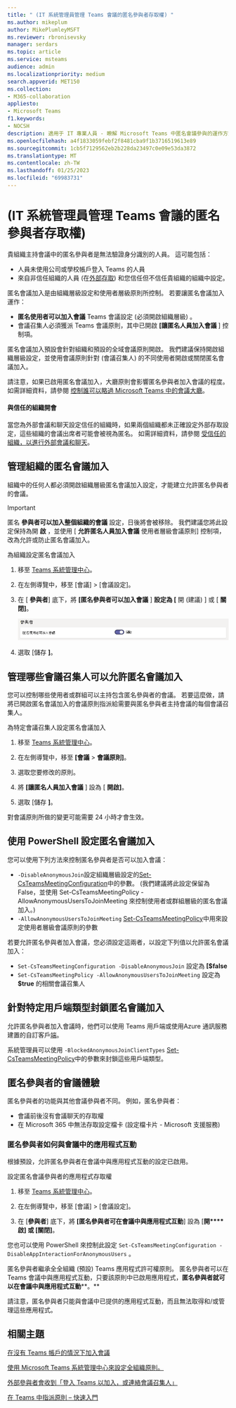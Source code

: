```yaml
---
title: " (IT 系統管理員管理 Teams 會議的匿名參與者存取權) "
ms.author: mikeplum
author: MikePlumleyMSFT
ms.reviewer: rbronisevsky
manager: serdars
ms.topic: article
ms.service: msteams
audience: admin
ms.localizationpriority: medium
search.appverid: MET150
ms.collection:
- M365-collaboration
appliesto:
- Microsoft Teams
f1.keywords:
- NOCSH
description: 適用于 IT 專業人員 - 瞭解 Microsoft Teams 中匿名會議參與的運作方式。
ms.openlocfilehash: a4f1833059febf2f8481cba9f1b3716519613e89
ms.sourcegitcommit: 1cb5f7129562eb2b228da23497c0e09e53da3872
ms.translationtype: MT
ms.contentlocale: zh-TW
ms.lasthandoff: 01/25/2023
ms.locfileid: "69983731"
---
```

# <a name="manage-anonymous-participant-access-to-teams-meetings-it-admins"></a> (IT 系統管理員管理 Teams 會議的匿名參與者存取權) 

貴組織主持會議中的匿名參與者是無法驗證身分識別的人員。 這可能包括：

- 人員未使用公司或學校帳戶登入 Teams 的人員 
- 來自非信任組織的人員 (在[外部存取](manage-external-access.md)) 和您信任但不信任貴組織的組織中設定。

匿名會議加入是由組織層級設定和使用者層級原則所控制。 若要讓匿名會議加入運作：
- **匿名使用者可以加入會議** Teams 會議設定 (必須開啟組織層級) 。
- 會議召集人必須獲派 Teams 會議原則，其中已開啟 **[讓匿名人員加入會議** ] 控制項。

匿名會議加入預設會針對組織和預設的全域會議原則開啟。 我們建議保持開啟組織層級設定，並使用會議原則針對 (會議召集人) 的不同使用者開啟或關閉匿名會議加入。

請注意，如果已啟用匿名會議加入，大廳原則會影響匿名參與者加入會議的程度。 如需詳細資料，請參閱 [控制誰可以略過 Microsoft Teams 中的會議大廳](who-can-bypass-meeting-lobby.md)。

#### <a name="meetings-with-trusted-organizations"></a>與信任的組織開會

當您為外部會議和聊天設定信任的組織時，如果兩個組織都未正確設定外部存取設定，這些組織的會議出席者可能會被視為匿名。 如需詳細資料，請參閱 [受信任的組織，以進行外部會議和聊天](manage-external-access.md)。

## <a name="manage-anonymous-meeting-join-for-the-organization"></a>管理組織的匿名會議加入

組織中的任何人都必須開啟組織層級匿名會議加入設定，才能建立允許匿名參與者的會議。

> [!Important]
> 匿名 **參與者可以加入整個組織的會議** 設定，日後將會被移除。 我們建議您將此設定保持為開 **啟** ，並使用 [ **允許匿名人員加入會議** 使用者層級會議原則] 控制項，改為允許或防止匿名會議加入。

為組織設定匿名會議加入
1. 移至 [Teams 系統管理中心](https://admin.teams.microsoft.com)。

1. 在左側導覽中，移至 [會議]  >  [會議設定]。

1. 在 [ **參與者**] 底下，將 **[匿名參與者可以加入會議** ] **設定為 [** 開 (建議) ] 或 [ **關閉]**。

    ![系統管理中心中會議的參與者設定螢幕擷取畫面。](media/meeting-settings-participants.png "Microsoft Teams 系統管理中心中 Teams 會議的參與者設定螢幕擷取畫面")

1. 選取 [儲存 **]**。

## <a name="manage-which-meeting-organizers-can-allow-anonymous-meeting-join"></a>管理哪些會議召集人可以允許匿名會議加入

您可以控制哪些使用者或群組可以主持包含匿名參與者的會議。 若要這麼做，請將已開啟匿名會議加入的會議原則指派給需要與匿名參與者主持會議的每個會議召集人。

為特定會議召集人設定匿名會議加入
1. 移至 [Teams 系統管理中心](https://admin.teams.microsoft.com)。

1. 在左側導覽中，移至 **[會議**  >  **會議原則]**。

1. 選取您要修改的原則。

1. 將 **[讓匿名人員加入會議** ] 設為 [ **開啟]**。

1. 選取 [儲存 **]**。

對會議原則所做的變更可能需要 24 小時才會生效。

## <a name="configure-anonymous-meeting-join-using-powershell"></a>使用 PowerShell 設定匿名會議加入

您可以使用下列方法來控制匿名參與者是否可以加入會議：

- `-DisableAnonymousJoin`設定組織層級設定的[Set-CsTeamsMeetingConfiguration](/powershell/module/skype/set-csteamsmeetingconfiguration)中的參數。  (我們建議將此設定保留為 False，並使用 Set-CsTeamsMeetingPolicy -AllowAnonymousUsersToJoinMeeting 來控制使用者或群組層級的匿名會議加入。) 
- `-AllowAnonymousUsersToJoinMeeting` [Set-CsTeamsMeetingPolicy](/powershell/module/skype/set-csteamsmeetingpolicy)中用來設定使用者層級會議原則的參數

若要允許匿名參與者加入會議，您必須設定這兩者，以設定下列值以允許匿名會議加入：

- `Set-CsTeamsMeetingConfiguration -DisableAnonymousJoin` 設定為 **[$false**
- `Set-CsTeamsMeetingPolicy -AllowAnonymousUsersToJoinMeeting` 設定為 **$true** 的相關會議召集人

## <a name="block-anonymous-meeting-join-for-specific-client-types"></a>針對特定用戶端類型封鎖匿名會議加入

允許匿名參與者加入會議時，他們可以使用 Teams 用戶端或使用Azure 通訊服務建置的自訂客戶[端](/azure/communication-services/)。 

系統管理員可以使用 `-BlockedAnonymousJoinClientTypes` [Set-CsTeamsMeetingPolicy](/powershell/module/skype/set-csteamsmeetingpolicy#-blockedanonymousjoinclienttypes)中的參數來封鎖這些用戶端類型。

## <a name="anonymous-participants-meeting-experience"></a>匿名參與者的會議體驗

匿名參與者的功能與其他會議參與者不同。 例如，匿名參與者：

- 會議前後沒有會議聊天的存取權
- 在 Microsoft 365 中無法存取設定檔卡 (設定檔卡片 - Microsoft 支援服務) 

### <a name="how-anonymous-participants-interact-with-apps-in-meetings"></a>匿名參與者如何與會議中的應用程式互動

根據預設，允許匿名參與者在會議中與應用程式互動的設定已啟用。

設定匿名會議參與者的應用程式存取權

1. 移至 [Teams 系統管理中心](https://admin.teams.microsoft.com)。

1. 在左側導覽中，移至 [會議]  >  [會議設定]。

1. 在 [**參與者**] 底下，將 **[匿名參與者可在會議中與應用程式互動**] 設為 [**開****啟] 或 [關閉]**。

您也可以使用 PowerShell 來控制此設定 `Set-CsTeamsMeetingConfiguration -DisableAppInteractionForAnonymousUsers` 。

匿名參與者繼承全全組織 (預設) Teams 應用程式許可權原則。 匿名參與者可以在 Teams 會議中與應用程式互動，只要該原則中已啟用應用程式，**匿名參與者就可以在會議中與應用程式互動****。**

請注意，匿名參與者只能與會議中已提供的應用程式互動，而且無法取得和/或管理這些應用程式。

## <a name="related-topics"></a>相關主題

[在沒有 Teams 帳戶的情況下加入會議](https://support.microsoft.com/office/c6efc38f-4e03-4e79-b28f-e65a4c039508)

[使用 Microsoft Teams 系統管理中心來設定全組織原則。](meeting-settings-in-teams.md#allow-anonymous-users-to-join-meetings)

[外部參與者會收到「登入 Teams 以加入，或連絡會議召集人」](/microsoftteams/troubleshoot/meetings/external-participants-join-meeting-blocked)

[在 Teams 中指派原則 – 快速入門](policy-assignment-overview.md)